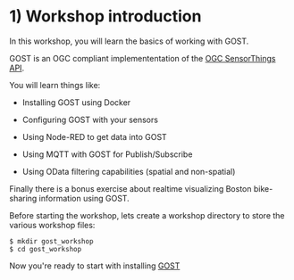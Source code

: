# 1) Workshop introduction

In this workshop, you will learn the basics of working with GOST.

GOST is an OGC compliant implemententation of the <a href= "http://docs.opengeospatial.org/is/15-078r6/15-078r6.html">OGC SensorThings API</a>. 

You will learn things like:

- Installing GOST using Docker

- Configuring GOST with your sensors

- Using Node-RED to get data into GOST

- Using MQTT with GOST for Publish/Subscribe

- Using OData filtering capabilities (spatial and non-spatial)

Finally there is a bonus exercise about realtime visualizing Boston bike-sharing information using GOST.

Before starting the workshop, lets create a workshop directory to store the various workshop files:

```
$ mkdir gost_workshop
$ cd gost_workshop
```

Now you're ready to start with installing <a href="2_installation.md">GOST</a>
